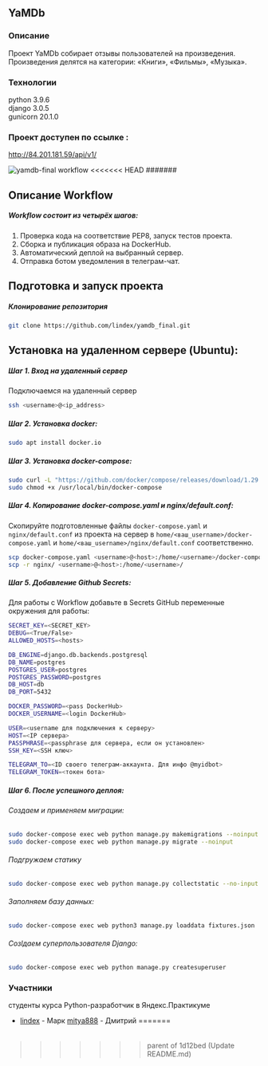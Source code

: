 ## YaMDb
### Описание
Проект YaMDb собирает отзывы пользователей на произведения. Произведения делятся на категории: «Книги», «Фильмы», «Музыка».
### Технологии
python 3.9.6  
django 3.0.5  
gunicorn 20.1.0  
### Проект доступен по ссылке :
http://84.201.181.59/api/v1/

![yamdb-final workflow](https://github.com/lindex/yamdb_final/actions/workflows/yamdb_workflow.yml/badge.svg)
<<<<<<< HEAD
#######

## Описание Workflow

##### Workflow состоит из четырёх шагов:

1. Проверка кода на соответствие PEP8, запуск тестов проекта.
2. Сборка и публикация образа на DockerHub.
3. Автоматический деплой на выбранный сервер.
4. Отправка ботом уведомления в телеграм-чат.


## Подготовка и запуск проекта
##### Клонирование репозитория
```bash
git clone https://github.com/lindex/yamdb_final.git
```

## Установка на удаленном сервере (Ubuntu):
##### Шаг 1. Вход на удаленный сервер
Подключаемся на удаленный сервер
```bash
ssh <username>@<ip_address>
```

##### Шаг 2. Установка docker:

```bash
sudo apt install docker.io 
```

##### Шаг 3. Установка docker-compose:

```bash
sudo curl -L "https://github.com/docker/compose/releases/download/1.29.2/docker-compose-$(uname -s)-$(uname -m)" -o /usr/local/bin/docker-compose
sudo chmod +x /usr/local/bin/docker-compose
```

##### Шаг 4. Копирование docker-compose.yaml и nginx/default.conf:
Скопируйте подготовленные файлы `docker-compose.yaml` и `nginx/default.conf` из проекта на сервер в `home/<ваш_username>/docker-compose.yaml` и `home/<ваш_username>/nginx/default.conf` соответственно.


```bash
scp docker-compose.yaml <username>@<host>:/home/<username>/docker-compose.yaml
scp -r nginx/ <username>@<host>:/home/<username>/
```

##### Шаг 5. Добавление Github Secrets:
Для работы с Workflow добавьте в Secrets GitHub переменные окружения для работы:
```bash
SECRET_KEY=<SECRET_KEY>
DEBUG=<True/False>
ALLOWED_HOSTS=<hosts>

DB_ENGINE=django.db.backends.postgresql
DB_NAME=postgres
POSTGRES_USER=postgres
POSTGRES_PASSWORD=postgres
DB_HOST=db
DB_PORT=5432

DOCKER_PASSWORD=<pass DockerHub>
DOCKER_USERNAME=<login DockerHub>

USER=<username для подключения к серверу>
HOST=<IP сервера>
PASSPHRASE=<passphrase для сервера, если он установлен>
SSH_KEY=<SSH ключ>

TELEGRAM_TO=<ID своего телеграм-аккаунта. Для инфо @myidbot>
TELEGRAM_TOKEN=<токен бота>
```

##### Шаг 6. После успешного деплоя:

###### Создаем и применяем миграции:
```bash
sudo docker-compose exec web python manage.py makemigrations --noinput
sudo docker-compose exec web python manage.py migrate --noinput
```
###### Подгружаем статику
```bash
sudo docker-compose exec web python manage.py collectstatic --no-input 
```
###### Заполняем базу данных:
```bash
sudo docker-compose exec web python3 manage.py loaddata fixtures.json
```
###### Созlдаем суперпользователя Django:
```bash
sudo docker-compose exec web python manage.py createsuperuser
```
### Участники
студенты курса Python-разработчик в Яндекс.Практикуме
- [lindex](https://github.com/lindex/) - Марк
[mitya888](https://github.com/mitya888/) - Дмитрий
=======
######
>>>>>>> parent of 1d12bed (Update README.md)
